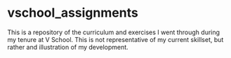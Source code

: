 # vschool_assignments

This is a repository of the curriculum and exercises I went through during my tenure at V School.  This is not representative of my current skillset, but rather and illustration of my development.
